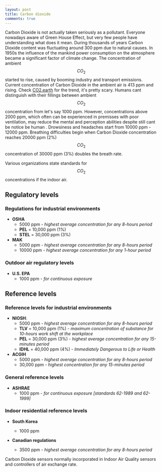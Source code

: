 ```yaml
---
layout: post
title: Carbon dioxide
comments: true
---
```


Carbon Dioxide is not actually taken seriously as a pollutant. Everyone nowadays aware of Green House Effect, but very few people have understanding what does it mean. During thousands of years Carbon Dioxide content was fluctuating around 300 ppm due to natural causes. In 1950s the influence of the mankind power consumption on the atmosphere became a significant factor of climate change. The concentration of ambient $$CO_2$$ started to rise, caused by booming industry and transport emissions. Current concentration of Carbon Dioxide in the ambient air is 413 ppm and rising. Check [CO2.earth](https://www.co2.earth/) for the trend, it's pretty scary.
Humans cant distinguish with their fillings between ambient $$CO_2$$ concentration from let's say 1000 ppm. However, concentrations above 2000 ppm, which often can be experienced in premisses with poor ventilation, may reduce the mental and perception abilities despite still cant be notice be human . Drowsiness and headaches start from 10000 ppm - 12000 ppm. Breathing difficulties begin when Carbon Dioxide concentration reaches 20000 ppm (2%) $$CO_2$$ concentration of 30000 ppm (3%) doubles the breath rate.  

Various organizations state standards for $$CO_2$$ concentrations if the indoor air.

## Regulatory levels

### Regulations for industrial environments

- **OSHA**
  - 5000 ppm - *highest average concentration for any 8-hours period*
  - **PEL** = 10,000 ppm (1%)
  - **STEL** = 30,000 ppm (3%)
- **MAK**
  - 5000 ppm - *highest average concentration for any 8-hours period*
  - 10000 ppm - *highest average concentration for any 1-hour period*

### Outdoor air regulatory levels

- **U.S. EPA**
  - 1000 ppm - *for continuous exposure*

## Reference levels

### Reference levels for industrial environments

- **NIOSH**:
  - 5000 ppm - *highest average concentration for any 8-hours period*
  - **TLV** = 10,000 ppm (1%) - *maximum concentration of substance for 10-hours work shift at the workplace*
  - **PEL** = 30,000 ppm (3%) - *highest average concentration for any 15-minutes period*
  - **IDHL** = 40,000 ppm (4%) - *Immediately Dangerous to Life or Health*
- **ACGIH**
  - 5000 ppm - *highest average concentration for any 8-hours period*
  - 30,000 ppm - *highest concentration for any 15-minutes period*

### General reference levels

- **ASHRAE**
  - 1000 ppm - *for continuous exposure [standards 62-1989 and 62-1999]*

### Indoor residential reference levels

- **South Korea**
  - 1000 ppm

- **Canadian regulations**
  - 3500 ppm  - *highest average concentration for any 8-hours period*

Carbon Dioxide sensors normally incorporated in Indoor Air Quality sensors and controllers of air exchange rate.
